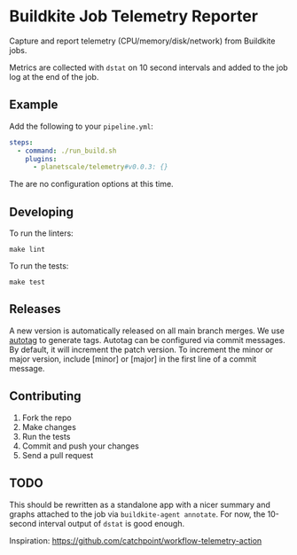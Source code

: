 # Buildkite Job Telemetry Reporter

Capture and report telemetry (CPU/memory/disk/network) from Buildkite jobs.

Metrics are collected with `dstat` on 10 second intervals and added to the job log
at the end of the job.

## Example

Add the following to your `pipeline.yml`:

```yaml
steps:
  - command: ./run_build.sh
    plugins:
      - planetscale/telemetry#v0.0.3: {}
```

The are no configuration options at this time.

## Developing

To run the linters:

```shell
make lint
```

To run the tests:

```shell
make test
```

## Releases

A new version is automatically released on all main branch merges. We use
[autotag](https://github.com/pantheon-systems/autotag) to generate tags. Autotag
can be configured via commit messages. By default, it will increment the patch
version. To increment the minor or major version, include [minor] or [major] in the
first line of a commit message.

## Contributing

1. Fork the repo
2. Make changes
3. Run the tests
4. Commit and push your changes
5. Send a pull request

## TODO

This should be rewritten as a standalone app with a nicer summary and graphs attached
to the job via `buildkite-agent annotate`. For now, the 10-second interval output of
`dstat` is good enough.

Inspiration: https://github.com/catchpoint/workflow-telemetry-action
